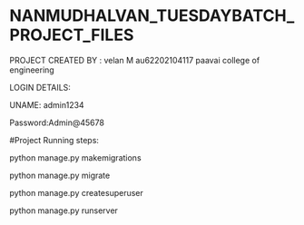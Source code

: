 # NANMUDHALVAN_TUESDAYBATCH_PROJECT_FILES

PROJECT CREATED BY : velan M
au62202104117
paavai college of engineering


LOGIN DETAILS:


UNAME: admin1234


Password:Admin@45678




#Project Running steps:

python manage.py makemigrations

python manage.py migrate

python manage.py createsuperuser

python manage.py runserver
